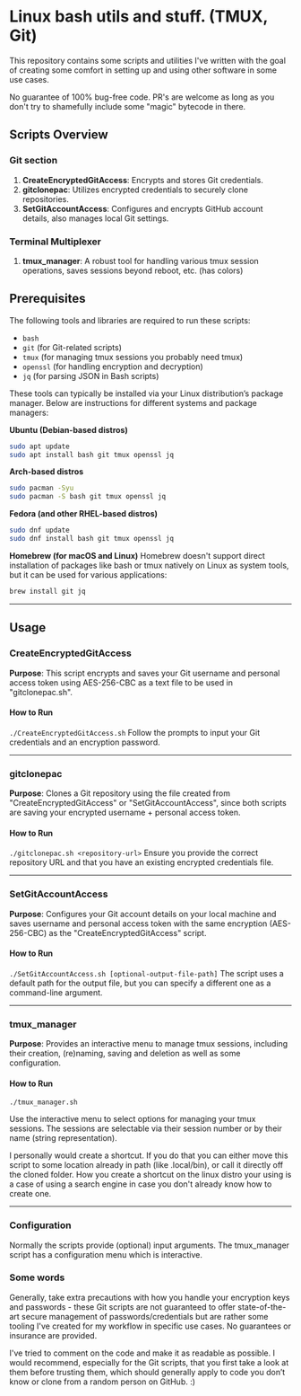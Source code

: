 # Linux bash utils and stuff. (TMUX, Git)

This repository contains some scripts and utilities I've written with the goal of creating some comfort in setting up and using other software in some use cases.

No guarantee of 100% bug-free code.
PR's are welcome as long as you don't try to shamefully include some "magic" bytecode in there. 

## Scripts Overview
### Git section
1. **CreateEncryptedGitAccess**: Encrypts and stores Git credentials.
2. **gitclonepac**: Utilizes encrypted credentials to securely clone repositories.
3. **SetGitAccountAccess**: Configures and encrypts GitHub account details, also manages local Git settings.
### Terminal Multiplexer
1. **tmux_manager**: A robust tool for handling various tmux session operations, saves sessions beyond reboot, etc. (has colors)

## Prerequisites
The following tools and libraries are required to run these scripts:
- `bash`
- `git` (for Git-related scripts)
- `tmux` (for managing tmux sessions you probably need tmux)
- `openssl` (for handling encryption and decryption)
- `jq` (for parsing JSON in Bash scripts)

These tools can typically be installed via your Linux distribution’s package manager. Below are instructions for different systems and package managers:

**Ubuntu (Debian-based distros)**
```bash
sudo apt update
sudo apt install bash git tmux openssl jq
```

**Arch-based distros**
```bash
sudo pacman -Syu
sudo pacman -S bash git tmux openssl jq
```

**Fedora (and other RHEL-based distros)**
```bash
sudo dnf update
sudo dnf install bash git tmux openssl jq
```

**Homebrew (for macOS and Linux)** Homebrew doesn't support direct installation of packages like bash or tmux natively on Linux as system tools, but it can be used for various applications:
```bash
brew install git jq
```
---
## Usage
### CreateEncryptedGitAccess
**Purpose**: This script encrypts and saves your Git username and personal access token using AES-256-CBC as a text file to be used in "gitclonepac.sh".

#### How to Run
`./CreateEncryptedGitAccess.sh`
Follow the prompts to input your Git credentials and an encryption password.

---
### gitclonepac
**Purpose**: Clones a Git repository using the file created from "CreateEncryptedGitAccess" or "SetGitAccountAccess", since both scripts are saving your encrypted username + personal access token.

#### How to Run
`./gitclonepac.sh <repository-url>`
Ensure you provide the correct repository URL and that you have an existing encrypted credentials file.

---
### SetGitAccountAccess
**Purpose**: Configures your Git account details on your local machine and saves username and personal access token with the same encryption (AES-256-CBC) as the "CreateEncryptedGitAccess" script.

#### How to Run
`./SetGitAccountAccess.sh [optional-output-file-path]`
The script uses a default path for the output file, but you can specify a different one as a command-line argument.

---
### tmux_manager
**Purpose**: Provides an interactive menu to manage tmux sessions, including their creation, (re)naming, saving and deletion as well as some configuration.

#### How to Run
`./tmux_manager.sh`

Use the interactive menu to select options for managing your tmux sessions.
The sessions are selectable via their session number or by their name (string representation).

I personally would create a shortcut.
If you do that you can either move this script to some location already in path (like .local/bin), or call it directly off the cloned folder.
How you create a shortcut on the linux distro your using is a case of using a search engine in case you don't already know how to create one.

---
### Configuration
Normally the scripts provide (optional) input arguments.
The tmux_manager script has a configuration menu which is interactive.

### Some words
Generally, take extra precautions with how you handle your encryption keys and passwords - these Git scripts are not guaranteed to offer state-of-the-art secure management of passwords/credentials but are rather some tooling I've created for my workflow in specific use cases. No guarantees or insurance are provided.

I've tried to comment on the code and make it as readable as possible. I would recommend, especially for the Git scripts, that you first take a look at them before trusting them, which should generally apply to code you don’t know or clone from a random person on GitHub. :)